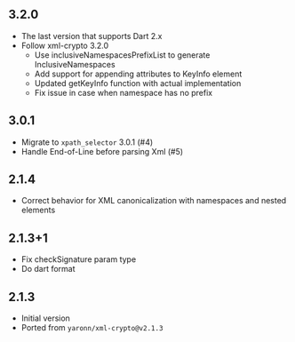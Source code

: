 ## 3.2.0

* The last version that supports Dart 2.x
* Follow xml-crypto 3.2.0
  * Use inclusiveNamespacesPrefixList to generate InclusiveNamespaces
  * Add support for appending attributes to KeyInfo element
  * Updated getKeyInfo function with actual implementation
  * Fix issue in case when namespace has no prefix

## 3.0.1

* Migrate to `xpath_selector` 3.0.1 (#4)
* Handle End-of-Line before parsing Xml (#5)

## 2.1.4

* Correct behavior for XML canonicalization with namespaces and nested elements

## 2.1.3+1

* Fix checkSignature param type
* Do dart format

## 2.1.3

* Initial version
* Ported from `yaronn/xml-crypto@v2.1.3`